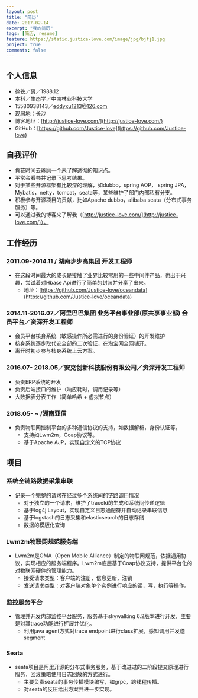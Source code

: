 ```yaml
---
layout: post
title: "简历"
date: 2017-02-14
excerpt: "我的简历"
tags: [简历, resume]
feature: https://static.justice-love.com/image/jpg/bjfj1.jpg
project: true
comments: false
---
```


## 个人信息
* 徐轶／男／1988.12
* 本科／生态学／中南林业科技大学
* 15580938143／eddyxu1213@126.com
* 现居地：长沙
* 博客地址：[http://justice-love.com/](http://justice-love.com/)
* GitHub：[https://github.com/Justice-love](https://github.com/Justice-love)

## 自我评价
* 肯花时间去琢磨一个未了解透彻的知识点。
* 平常会看书并记录下思考结果。
* 对于某些开源框架有比较深的理解，如dubbo，spring AOP， spring JPA，Mybatis，netty，tomcat，seata等，某些维护了部门内部私有分支。
* 积极参与开源项目的贡献，比如Apache dubbo，alibaba seata（分布式事务服务）等。
* 可以通过我的博客来了解我（[http://justice-love.com/](http://justice-love.com/)）。

## 工作经历

### 2011.09-2014.11 / 湖南步步高集团 开发工程师

* 在这段时间最大的成长是接触了业界比较常用的一些中间件产品，也出于兴趣，尝试着对Hbase Api进行了简单的封装并分享了出来。
    * 地址：[https://github.com/Justice-love/oceandata](https://github.com/Justice-love/oceandata)

### 2014.11-2016.07／阿里巴巴集团 业务平台事业部(原共享事业部) 会员平台／资深开发工程师

* 会员平台核身系统（敏感操作所必需进行的身份验证）的开发维护
* 核身系统逐步取代安全部的二次验证，在淘宝网全网铺开。
* 离开时初步参与核身系统上云方案。 

### 2016.07- 2018.05／安克创新科技股份有限公司／资深开发工程师
* 负责ERP系统的开发
* 负责后端接口的维护（响应耗时，调用记录等）
* 大数据表分表工作（简单哈希 + 虚拟节点）


### 2018.05- ~ /湖南亚信
* 负责物联网控制平台的多种通信协议的支持，如数据解析，身份认证等。
    * 支持如Lwm2m，Coap协议等。
    * 基于Apache AJP，实现自定义的TCP协议

## 项目

### 系统全链路数据采集串联
* 记录一个完整的请求在经过多个系统间的链路调用情况
    * 对于独立的一个请求，维护了traceId的生成和系统间传递逻辑
    * 基于log4j Layout，实现自定义日志通配符并自动记录串联信息
    * 基于logstash的日志采集和elasticsearch的日志存储
    * 数据的模版化查询
    
### Lwm2m物联网规范服务端
* Lwm2m是OMA（Open Mobile Alliance）制定的物联网规范，依据通用协议，实现相应的服务端程序。Lwm2m底层基于Coap协议支持，提供平台化的对物联网硬件的管理能力。
    * 接受请求类型：客户端的注册，信息更新，注销
    * 发送请求类型：对客户端对象单个实例进行响应的读，写，执行等操作。
    
### 监控服务平台
* 管理并开发内部监控平台服务，服务基于skywalking 6.2版本进行开发，主要是对其trace功能进行扩展并优化。
    * 利用java agent方式对trace endpoint进行class扩展，感知调用并发送segment
    
### Seata
* seata项目是阿里开源的分布式事务服务，基于改进过的二阶段提交原理进行服务，回滚策略使用日志回放的方式进行。
    * 主要负责seata的事务传播模块编写，如grpc，跨线程传播。
    * 对seata的反压给出方案并进一步实现。
